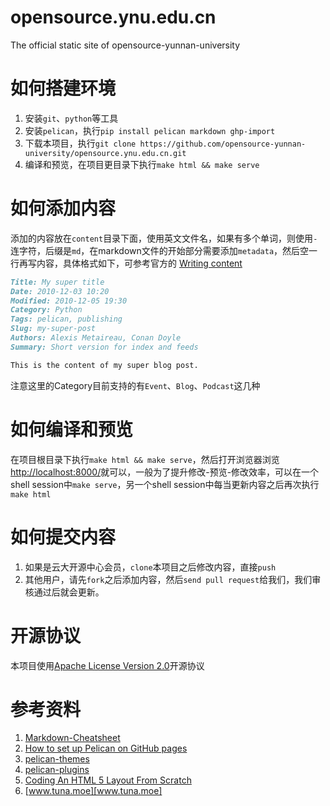 # opensource.ynu.edu.cn
The official static site of opensource-yunnan-university

# 如何搭建环境

1. 安装`git`、`python`等工具
2. 安装`pelican`，执行`pip install pelican markdown ghp-import`
3. 下载本项目，执行`git clone https://github.com/opensource-yunnan-university/opensource.ynu.edu.cn.git`
4. 编译和预览，在项目更目录下执行`make html && make serve`

# 如何添加内容

添加的内容放在`content`目录下面，使用英文文件名，如果有多个单词，则使用`-`连字符，后缀是`md`，在markdown文件的开始部分需要添加`metadata`，然后空一行再写内容，具体格式如下，可参考官方的 [Writing content][Writing content]

```markdown
Title: My super title
Date: 2010-12-03 10:20
Modified: 2010-12-05 19:30
Category: Python
Tags: pelican, publishing
Slug: my-super-post
Authors: Alexis Metaireau, Conan Doyle
Summary: Short version for index and feeds

This is the content of my super blog post.
```

注意这里的Category目前支持的有`Event`、`Blog`、`Podcast`这几种

# 如何编译和预览

在项目根目录下执行`make html && make serve`，然后打开浏览器浏览[http://localhost:8000/](http://localhost:8000/)就可以，一般为了提升修改-预览-修改效率，可以在一个shell session中`make serve`，另一个shell session中每当更新内容之后再次执行`make html`

# 如何提交内容

1.  如果是云大开源中心会员，`clone`本项目之后修改内容，直接`push`
2.  其他用户，请先`fork`之后添加内容，然后`send pull request`给我们，我们审核通过后就会更新。

# 开源协议

本项目使用[Apache License Version 2.0](http://www.apache.org/licenses/)开源协议

# 参考资料
1. [Markdown-Cheatsheet][Markdown-Cheatsheet]
2. [How to set up Pelican on GitHub pages][How to set up Pelican on GitHub pages]
3. [pelican-themes][pelican-themes]
4. [pelican-plugins][pelican-plugins]
5. [Coding An HTML 5 Layout From Scratch][Coding An HTML 5 Layout From Scratch]
6. [www.tuna.moe][www.tuna.moe]

[Writing content]: http://docs.getpelican.com/en/3.6.3/content.html
[Markdown-Cheatsheet]: https://github.com/adam-p/markdown-here/wiki/Markdown-Cheatsheet
[How to set up Pelican on GitHub pages]: http://railslide.io/pelican-github-pages.html
[pelican-themes]: https://github.com/getpelican/pelican-themes
[pelican-plugins]: [https://github.com/getpelican/pelican-plugins]
[www.tuna.moe]: [https://www.tuna.moe/]
[Coding An HTML 5 Layout From Scratch]: [https://www.smashingmagazine.com/2009/08/designing-a-html-5-layout-from-scratch/]